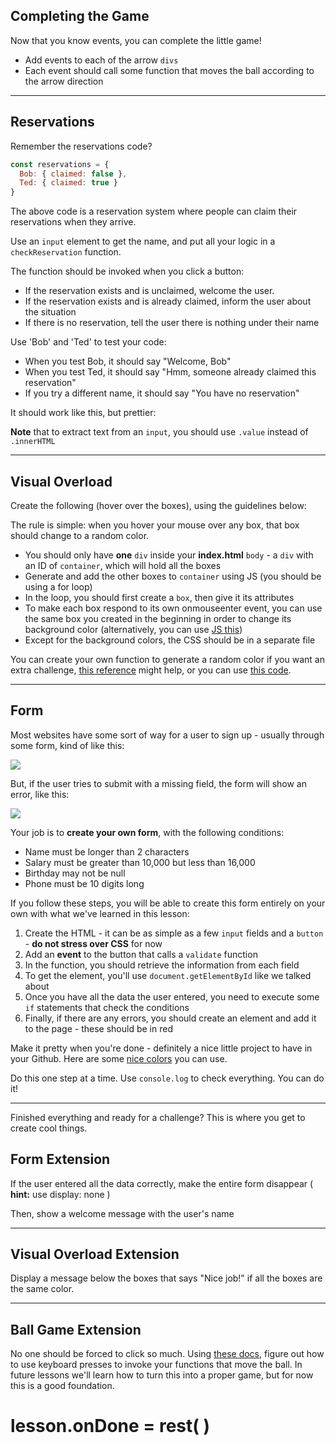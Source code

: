 
**Completing the Game**
-
Now that you know events, you can complete the little game!

  

-   Add events to each of the arrow `divs`
-   Each event should call some function that moves the ball according to the arrow direction
-----
**Reservations**
-
Remember the reservations code?
```js
const reservations = {
  Bob: { claimed: false },
  Ted: { claimed: true }
}
```
  

The above code is a reservation system where people can claim their reservations when they arrive.

  

Use an `input` element to get the name, and put all your logic in a `checkReservation` function.

  

The function should be invoked when you click a button:

-   If the reservation exists and is unclaimed, welcome the user.
-   If the reservation exists and is already claimed, inform the user about the situation
-   If there is no reservation, tell the user there is nothing under their name

  

Use 'Bob' and 'Ted' to test your code:

  

-   When you test Bob, it should say "Welcome, Bob"
-   When you test Ted, it should say "Hmm, someone already claimed this reservation"
-   If you try a different name, it should say "You have no reservation"

  

It should work like this, but prettier:

  




  

**Note** that to extract text from an `input`, you should use `.value` instead of `.innerHTML`

--------


**Visual Overload**
-
Create the following (hover over the boxes), using the guidelines below:


  

The rule is simple: when you hover your mouse over any box, that box should change to a random color.

  

-   You should only have **one** `div` inside your **index.html** `body` - a `div` with an ID of `container`, which will hold all the boxes
-   Generate and add the other boxes to `container` using JS (you should be using a for loop)
-   In the loop, you should first create a `box`, then give it its attributes
-   To make each box respond to its own onmouseenter event, you can use the same box you created in the beginning in order to change its background color (alternatively, you can use [JS this](https://developer.mozilla.org/en-US/docs/Web/JavaScript/Reference/Operators/this))
-   Except for the background colors, the CSS should be in a separate file

  

You can create your own function to generate a random color if you want an extra challenge, [this reference](https://developer.mozilla.org/en-US/docs/Web/JavaScript/Reference/Global_Objects/Math/random) might help, or you can use [this code](https://codepen.io/ElevationPen/pen/eaoLjb?editors=0010).

----
**Form**
-
Most websites have some sort of way for a user to sign up - usually through some form, kind of like this:

  

![](https://s3-us-west-2.amazonaws.com/learn-app/lesson-images/DOM-form-example.PNG)

  

But, if the user tries to submit with a missing field, the form will show an error, like this:

  

![](https://s3-us-west-2.amazonaws.com/learn-app/lesson-images/DOM-form-example-alert.PNG)

  

Your job is to **create your own form**, with the following conditions:

  

-   Name must be longer than 2 characters
-   Salary must be greater than 10,000 but less than 16,000
-   Birthday may not be null
-   Phone must be 10 digits long

If you follow these steps, you will be able to create this form entirely on your own with what we've learned in this lesson:

  

1.  Create the HTML - it can be as simple as a few `input` fields and a `button` - **do not stress over CSS** for now
2.  Add an **event** to the button that calls a `validate` function
3.  In the function, you should retrieve the information from each field
4.  To get the element, you'll use `document.getElementById` like we talked about
5.  Once you have all the data the user entered, you need to execute some `if` statements that check the conditions
6.  Finally, if there are any errors, you should create an element and add it to the page - these should be in red

  

Make it pretty when you're done - definitely a nice little project to have in your Github. Here are some [nice colors](https://flatuicolors.com/palette/defo) you can use.

  

Do this one step at a time. Use `console.log` to check everything. You can do it!

  
---------------------------

Finished everything and ready for a challenge? This is where you get to create cool things.

  

**Form Extension**
-

If the user entered all the data correctly, make the entire form disappear ( **hint:** use display: none )

Then, show a welcome message with the user's name

  

----------

  

**Visual Overload Extension**
-

Display a message below the boxes that says "Nice job!" if all the boxes are the same color.

  

  

----------

  

  

**Ball Game Extension**
-

No one should be forced to click so much. Using [these docs](https://developer.mozilla.org/en-US/docs/Web/Events/keydown), figure out how to use keyboard presses to invoke your functions that move the ball. In future lessons we'll learn how to turn this into a proper game, but for now this is a good foundation.

  

# **lesson.onDone = rest( )**

